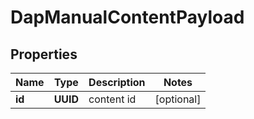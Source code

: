 

# DapManualContentPayload


## Properties

Name | Type | Description | Notes
------------ | ------------- | ------------- | -------------
**id** | **UUID** | content id |  [optional]



